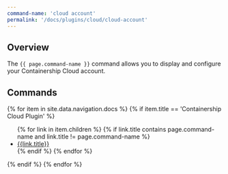 ```yaml
---
command-name: 'cloud account'
permalink: '/docs/plugins/cloud/cloud-account'
---
```


<h2> Overview </h2>

The `{{ page.command-name }}` command allows you to display and configure your Containership Cloud account.

<h2> Commands </h2>

<p>
{% for item in site.data.navigation.docs %}
    {% if item.title == 'Containership Cloud Plugin' %}
        <ul>
        {% for link in item.children %}
            {% if link.title contains page.command-name and link.title != page.command-name %}
                <li><a href="{{site.baseurl}}{{link.url}}">{{link.title}}</a></li>
            {% endif %}
        {% endfor %}
        </ul>
    {% endif %}
{% endfor %}
</p>
